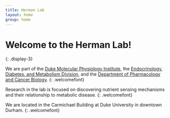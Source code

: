 ```yaml
---
title: Herman Lab
layout: home
group: home
---
```


# Welcome to the Herman Lab!


{: .display-3}

We are part of the [Duke Molecular Physiology Institute](https://dmpi.duke.edu/), the [Endocrinology, Diabetes, and Metabolism Division](https://medicine.duke.edu/education-and-training/fellowship-programs/endocrinology), and the [Department of Pharmacology and Cancer Biology](https://pharmacology.duke.edu/). 
{: .welcomefont}

Research in the lab is focused on discovering nutrient sensing mechanisms and their relationship to metabolic disease.
{: .welcomefont}

We are located in the Carmichael Building at Duke University in downtown Durham.
{: .welcomefont}
